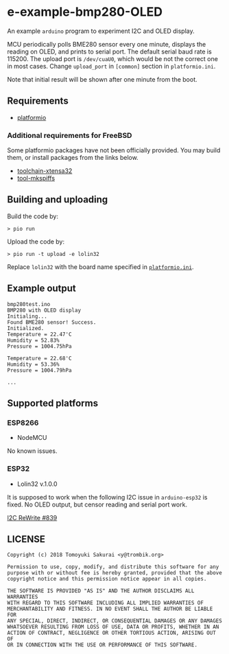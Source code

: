# e-example-bmp280-OLED

An example `arduino` program to experiment I2C and OLED display.

MCU periodically polls BME280 sensor every one minute, displays the reading
on OLED, and prints to serial port. The default serial baud rate is 115200.
The upload port is `/dev/cuaU0`, which would be not the correct one in most
cases. Change `upload_port` in `[common]` section in `platformio.ini`.

Note that initial result will be shown after one minute from the boot.

## Requirements

* [platformio](http://docs.platformio.org/en/latest/)

### Additional requirements for FreeBSD

Some platformio packages have not been officially provided. You may build
them, or install packages from the links below.

* [toolchain-xtensa32](https://github.com/trombik/toolchain-xtensa32)
* [tool-mkspiffs](https://github.com/trombik/tool-mkspiffs)

## Building and uploading

Build the code by:

```
> pio run
```

Upload the code by:

```
> pio run -t upload -e lolin32
```

Replace `lolin32` with the board name specified in
[`platformio.ini`](platformio.ini).

## Example output

```
bmp280test.ino
BMP280 with OLED display
Initialing...
Found BME280 sensor! Success.
Initialized.
Temperature = 22.47'C
Humidity = 52.83%
Pressure = 1004.75hPa

Temperature = 22.68'C
Humidity = 53.36%
Pressure = 1004.79hPa

...
```

## Supported platforms

### ESP8266

* NodeMCU

No known issues.

### ESP32

* Lolin32 v.1.0.0

It is supposed to work when the following I2C issue in `arduino-esp32` is
fixed. No OLED output, but censor reading and serial port work.

[I2C ReWrite #839](https://github.com/espressif/arduino-esp32/issues/839)

## LICENSE

```
Copyright (c) 2018 Tomoyuki Sakurai <y@trombik.org>

Permission to use, copy, modify, and distribute this software for any
purpose with or without fee is hereby granted, provided that the above
copyright notice and this permission notice appear in all copies.

THE SOFTWARE IS PROVIDED "AS IS" AND THE AUTHOR DISCLAIMS ALL WARRANTIES
WITH REGARD TO THIS SOFTWARE INCLUDING ALL IMPLIED WARRANTIES OF
MERCHANTABILITY AND FITNESS. IN NO EVENT SHALL THE AUTHOR BE LIABLE FOR
ANY SPECIAL, DIRECT, INDIRECT, OR CONSEQUENTIAL DAMAGES OR ANY DAMAGES
WHATSOEVER RESULTING FROM LOSS OF USE, DATA OR PROFITS, WHETHER IN AN
ACTION OF CONTRACT, NEGLIGENCE OR OTHER TORTIOUS ACTION, ARISING OUT OF
OR IN CONNECTION WITH THE USE OR PERFORMANCE OF THIS SOFTWARE.
```
